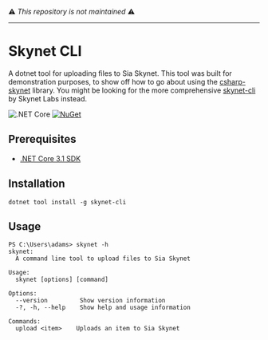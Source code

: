 ⚠️ _This repository is not maintained_ ⚠️

---

# Skynet CLI

A dotnet tool for uploading files to Sia Skynet. This tool was built for demonstration purposes, to show off how to go about using the [csharp-skynet](https://github.com/drmathias/csharp-skynet) library. You might be looking for the more comprehensive [skynet-cli](https://github.com/SkynetLabs/skynet-cli) by Skynet Labs instead.

![.NET Core](https://github.com/drmathias/skynet-cli/workflows/.NET%20Core/badge.svg?branch=master) [![NuGet](https://img.shields.io/nuget/v/skynet-cli)](https://www.nuget.org/packages/skynet-cli/)

## Prerequisites

* [.NET Core 3.1 SDK](https://dotnet.microsoft.com/download/dotnet-core/3.1)

## Installation

```
dotnet tool install -g skynet-cli 
```

## Usage

```pwsh
PS C:\Users\adams> skynet -h
skynet:
  A command line tool to upload files to Sia Skynet

Usage:
  skynet [options] [command]

Options:
  --version         Show version information
  -?, -h, --help    Show help and usage information

Commands:
  upload <item>    Uploads an item to Sia Skynet
```
